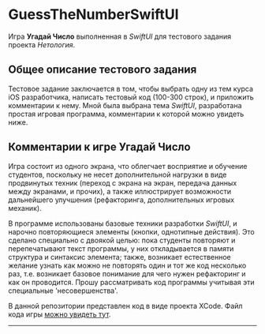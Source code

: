 # GuessTheNumberSwiftUI

Игра **Угадай Число** выполненная в *SwiftUI* для тестового задания проекта *Нетология*.

## Общее описание тестового задания
Тестовое задание заключается в том, чтобы выбрать одну из тем курса iOS разработчика, написать тестовый код (100-300 строк), и приложить комментарии к нему. Мной была выбрана тема *SwiftUI*, разработана простая игровая программа, комментарии к которой можно увидеть ниже.

## Комментарии к игре **Угадай Число**
Игра состоит из одного экрана, что облегчает восприятие и обучение студентов, поскольку не несет дополнительной нагрузки в виде продвинутых техник (переход с экрана на экран, передача данных между экранами, и прочих), а также иллюстрирует возможности дальнейшего улучшения (рефакторинга, дополнительных игровых механик).

В программе использованы базовые техники разработки *SwiftUI*, и нарочно повторяющиеся элементы (кнопки, однотипные действия). Это сделано специально с двоякой целью: пока студенты повторяют и перепечатывают текст программы, у них откладывается в памяти структура и синтаксис элемента; также, возникает естественное желание узнать как можно не повторять один и тот же код несколько раз, т.е. возникает базовое понимание для чего нужен рефакторинг и как он проводится. Прошу рассматривать код программы учитывая эти специальные 'несовершенства'.

В данной репозитории представлен код в виде проекта XCode. Файл кода игры [можно увидеть тут](https://github.com/SimpleBeat/GuessTheNumberSwiftUI/blob/main/GuessTheNumber/GuessTheNumber/ContentView.swift).

---

